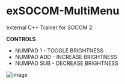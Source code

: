 # exSOCOM-MultiMenu
external C++ Trainer for SOCOM 2

**CONTROLS**
- NUMPAD 1   - TOGGLE BRIGHTNESS
- NUMPAD ADD - INCREASE BRIGHTNESS
- NUMPAD SUB - DECREASE BRIGHTNESS

![image](https://user-images.githubusercontent.com/80198020/145726885-89034d64-c37d-4a0c-834b-f43dac2794de.png)
